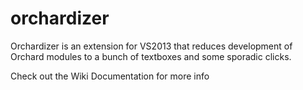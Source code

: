 orchardizer
===========

Orchardizer is an extension for VS2013 that reduces development of Orchard modules to a bunch of textboxes and some sporadic clicks.

Check out the Wiki Documentation for more info

